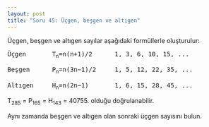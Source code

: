 ```yaml
---
layout: post
title: "Soru 45: Üçgen, beşgen ve altıgen"
---
```


Üçgen, beşgen ve altıgen sayılar aşağıdaki formüllerle oluşturulur:

<pre>
Üçgen	 	T<sub>n</sub>=n(n+1)/2	 	1, 3, 6, 10, 15, ...

Beşgen	 	P<sub>n</sub>=n(3n−1)/2	 	1, 5, 12, 22, 35, ...

Altıgen	 	H<sub>n</sub>=n(2n−1)	 	1, 6, 15, 28, 45, ...
</pre>

T<sub>285</sub> = P<sub>165</sub> = H<sub>143</sub> = 40755. olduğu doğrulanabilir.

Aynı zamanda beşgen ve altıgen olan sonraki üçgen sayısını bulun.